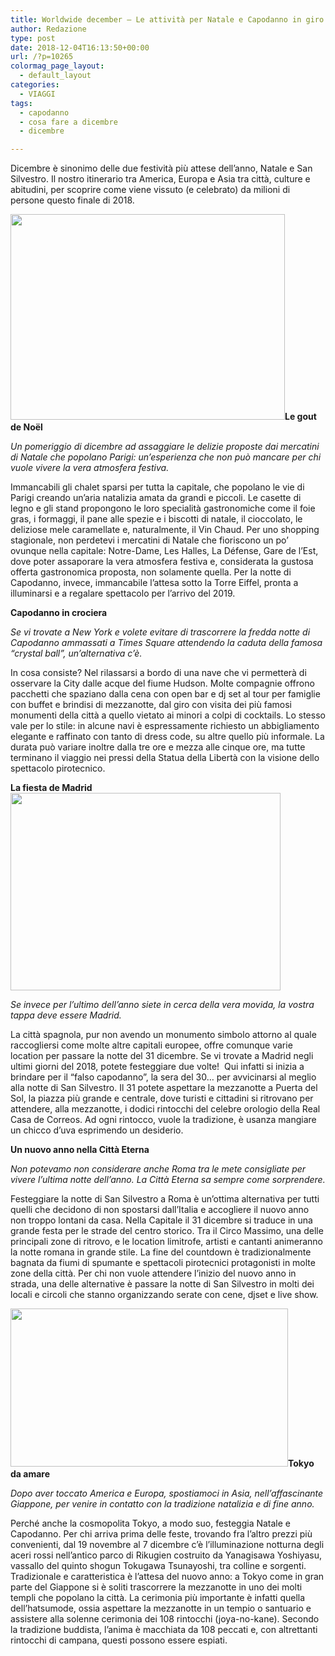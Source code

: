 ```yaml
---
title: Worldwide december – Le attività per Natale e Capodanno in giro per il mondo
author: Redazione
type: post
date: 2018-12-04T16:13:50+00:00
url: /?p=10265
colormag_page_layout:
  - default_layout
categories:
  - VIAGGI
tags:
  - capodanno
  - cosa fare a dicembre
  - dicembre

---
```

Dicembre è sinonimo delle due festività più attese dell’anno, Natale e San Silvestro. Il nostro itinerario tra America, Europa e Asia tra città, culture e abitudini, per scoprire come viene vissuto (e celebrato) da milioni di persone questo finale di 2018.

**<img decoding="async" loading="lazy" class="alignleft wp-image-10269 " src="https://progressonline.it/wp-content/uploads/2018/12/PARIGI-CHAMPS.png" alt="" width="439" height="329" />Le gout de Noël**

_Un pomeriggio di dicembre ad assaggiare le delizie proposte dai mercatini di Natale che popolano Parigi: un’esperienza che non può mancare per chi vuole vivere la vera atmosfera festiva._

Immancabili gli chalet sparsi per tutta la capitale, che popolano le vie di Parigi creando un’aria natalizia amata da grandi e piccoli. Le casette di legno e gli stand propongono le loro specialità gastronomiche come il foie gras, i formaggi, il pane alle spezie e i biscotti di natale, il cioccolato, le deliziose mele caramellate e, naturalmente, il Vin Chaud. Per uno shopping stagionale, non perdetevi i mercatini di Natale che fioriscono un po&#8217; ovunque nella capitale: Notre-Dame, Les Halles, La Défense, Gare de l&#8217;Est, dove poter assaporare la vera atmosfera festiva e, considerata la gustosa offerta gastronomica proposta, non solamente quella. Per la notte di Capodanno, invece, immancabile l’attesa sotto la Torre Eiffel, pronta a illuminarsi e a regalare spettacolo per l’arrivo del 2019.

**Capodanno in crociera**

_Se vi trovate a New York e volete evitare di trascorrere la fredda notte di Capodanno ammassati a Times Square attendendo la caduta della famosa “crystal ball”, un’alternativa c’è._ 

In cosa consiste? Nel rilassarsi a bordo di una nave che vi permetterà di osservare la City dalle acque del fiume Hudson. Molte compagnie offrono pacchetti che spaziano dalla cena con open bar e dj set al tour per famiglie con buffet e brindisi di mezzanotte, dal giro con visita dei più famosi monumenti della città a quello vietato ai minori a colpi di cocktails. Lo stesso vale per lo stile: in alcune navi è espressamente richiesto un abbigliamento elegante e raffinato con tanto di dress code, su altre quello più informale. La durata può variare inoltre dalla tre ore e mezza alle cinque ore, ma tutte terminano il viaggio nei pressi della Statua della Libertà con la visione dello spettacolo pirotecnico.

**La fiesta de Madrid<img decoding="async" loading="lazy" class="alignright wp-image-10268 size-full" src="https://progressonline.it/wp-content/uploads/2018/12/madridcibeles.jpg" alt="" width="432" height="316" />**

_Se invece per l’ultimo dell’anno siete in cerca della vera movida, la vostra tappa deve essere Madrid._

La città spagnola, pur non avendo un monumento simbolo attorno al quale raccogliersi come molte altre capitali europee, offre comunque varie location per passare la notte del 31 dicembre. Se vi trovate a Madrid negli ultimi giorni del 2018, potete festeggiare due volte!  Qui infatti si inizia a brindare per il “falso capodanno”, la sera del 30… per avvicinarsi al meglio alla notte di San Silvestro. Il 31 potete aspettare la mezzanotte a Puerta del Sol, la piazza più grande e centrale, dove turisti e cittadini si ritrovano per attendere, alla mezzanotte, i dodici rintocchi del celebre orologio della Real Casa de Correos. Ad ogni rintocco, vuole la tradizione, è usanza mangiare un chicco d’uva esprimendo un desiderio.

**Un nuovo anno nella Città Eterna**

_Non potevamo non considerare anche Roma tra le mete consigliate per vivere l’ultima notte dell’anno. La Città Eterna sa sempre come sorprendere._

Festeggiare la notte di San Silvestro a Roma è un&#8217;ottima alternativa per tutti quelli che decidono di non spostarsi dall&#8217;Italia e accogliere il nuovo anno non troppo lontani da casa. Nella Capitale il 31 dicembre si traduce in una grande festa per le strade del centro storico. Tra il Circo Massimo, una delle principali zone di ritrovo, e le location limitrofe, artisti e cantanti animeranno la notte romana in grande stile. La fine del countdown è tradizionalmente bagnata da fiumi di spumante e spettacoli pirotecnici protagonisti in molte zone della città. Per chi non vuole attendere l’inizio del nuovo anno in strada, una delle alternative è passare la notte di San Silvestro in molti dei locali e circoli che stanno organizzando serate con cene, djset e live show.

**<img decoding="async" loading="lazy" class="alignleft wp-image-10270 " src="https://progressonline.it/wp-content/uploads/2018/12/blogdilifestyle_2daf3852f4e223ef581e594f6a177639.jpg" alt="" width="444" height="253" />Tokyo da amare**

_Dopo aver toccato America e Europa, spostiamoci in Asia, nell’affascinante Giappone, per venire in contatto con la tradizione natalizia e di fine anno._

Perché anche la cosmopolita Tokyo, a modo suo, festeggia Natale e Capodanno. Per chi arriva prima delle feste, trovando fra l’altro prezzi più convenienti, dal 19 novembre al 7 dicembre c’è l’illuminazione notturna degli aceri rossi nell’antico parco di Rikugien costruito da Yanagisawa Yoshiyasu, vassallo del quinto shogun Tokugawa Tsunayoshi, tra colline e sorgenti. Tradizionale e caratteristica è l’attesa del nuovo anno: a Tokyo come in gran parte del Giappone si è soliti trascorrere la mezzanotte in uno dei molti templi che popolano la città. La cerimonia più importante è infatti quella dell’hatsumode, ossia aspettare la mezzanotte in un tempio o santuario e assistere alla solenne cerimonia dei 108 rintocchi (joya-no-kane). Secondo la tradizione buddista, l’anima è macchiata da 108 peccati e, con altrettanti rintocchi di campana, questi possono essere espiati.
